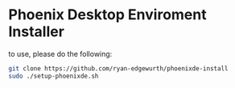 # Phoenix Desktop Enviroment Installer

to use, please do the following:

```bash
git clone https://github.com/ryan-edgewurth/phoenixde-install
sudo ./setup-phoenixde.sh
```
